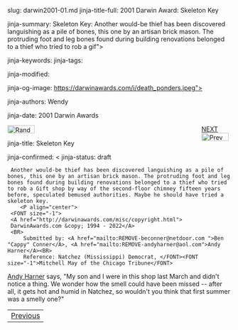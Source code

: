 slug: darwin2001-01.md
jinja-title-full: 2001 Darwin Award: Skeleton Key

jinja-summary: Skeleton Key: Another would-be thief has been discovered languishing as a pile of bones, this one by an artisan brick mason. The protruding foot and leg bones found during building renovations belonged to a thief who tried to rob a gif">

jinja-keywords:
jinja-tags:

jinja-modified:

jinja-og-image: https://darwinawards.com/i/death_ponders.jpeg">

jinja-authors: Wendy

jinja-date: 2001 Darwin Awards

<p class="right_margin">
<span id="next_last" style="float:right; width:67px; padding-left:22px;">
<A href="darwin2001-02.html">
NEXT</a><br>
<A href="darwin2000-54.html">
<IMG src="/i/prev.gif" width="61" height="18" border="0" alt="Prev"></A>

<IMG src="/i/random.jpg" width="61" height="18" border="0" alt="Random"></A>


jinja-title: Skeleton Key


jinja-confirmed: <
jinja-status: draft

	 Another would-be thief has been discovered languishing as a pile of bones, this one by an artisan brick mason. The protruding foot and leg bones found during building renovations belonged to a thief who tried to rob a Gift shop by way of the second-floor chimney fifteen years before, speculated bemused authorities. Maybe he should have tried a skeleton key.
		<P align="center">
	 <FONT size="-1">
	 <A href="http://darwinawards.com/misc/copyright.html">
	 DarwinAwards.com &copy; 1994 - 2022</A>
	 <BR>
		 Submitted by: <A href="mailto:REMOVE-beconner@netdoor.com ">Ben "Cappy" Conner</A>, <A href="mailto:REMOVE-andyharner@aol.com">Andy Harner</A><BR>
		 Reference: Natchez (Mississippi) Democrat, </FONT><FONT size="-1">Mitchell May of the Chicago Tribune</FONT>
</P>
		<P align="left"><A href="mailto:REMOVE-AndyHarner@aol.com">Andy Harner</A> says, &quot;My son and I were in this shop last March and didn't notice
a thing. We wonder how the smell could have been missed -- after
all, it gets hot and humid in Natchez, so wouldn't you think that first
summer was a smelly one?&quot;
</P>
		</TD>
	</TR>
</TABLE>

<!--#include virtual="/inc/votebar_viewvoteonly" -->

<TABLE width=100% border=0 background="/i/bgmain.jpg" cellspacing=5 cellpadding=10>
<TR>
<TD align=center>
<A href="darwin2000-54.html">Previous</A>


<!--#include file=nav_2001.html -->


